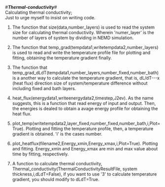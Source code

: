 #***************************Thermal-conductivity***************************#                                                               
Calculating thermal conductivity;                                                                                                         
Just to urge myself to insist on writing code.                                                                                             

1. The function that size(data,number_layers) is used to read the system size for calculating thermal conductivity. Wherein 'numer_layer'
is the number of layers of system by dividing in NEMD simulation.

2. The function that temp_grad(tempdata1,writetempdata2,number_layers) is used to read and write the temperature profile file for plotting and fitting, obtaining the temperature gradient finally.

3. The function that temp_grad_dLdT(tempdata1,number_layers,number_fixed,number_bath) is a another way to calculate the temperature gradient, that is, dL/dT---x (heat flux) direction size of system/temperature difference without including fixed and bath layers.

4. heat_flux(energydata1,writeenergydata2,timestep,J2ev). As the name suggests, this is a function that read energy of input and output. Then, the energies is dealed to obtain a avage energy profile for obtaining the heat flux.

5. plot_temp(writetempdata2,layer_fixed,number_fixed,number_bath,i,Plot=True). Plotting and fitting the temperature profile, then, a temperature gradient is obtained. 'i' is the cases number.

6. plot_heatflux(filename2,Energy_xmin,Energy_xmax,i,Plot=True). Plotting and fitting. Energy_xmin and Energy_xmax are min and max value about time by fitting, respectively.

7. A function to calculate thermal conductivity, Thermal_conductivity(ThermalConductivityResultFile, system thickness,i,dLdT=False), if you want to use '3' to calculate temperature gradient, you should modify to dLdT=True.
